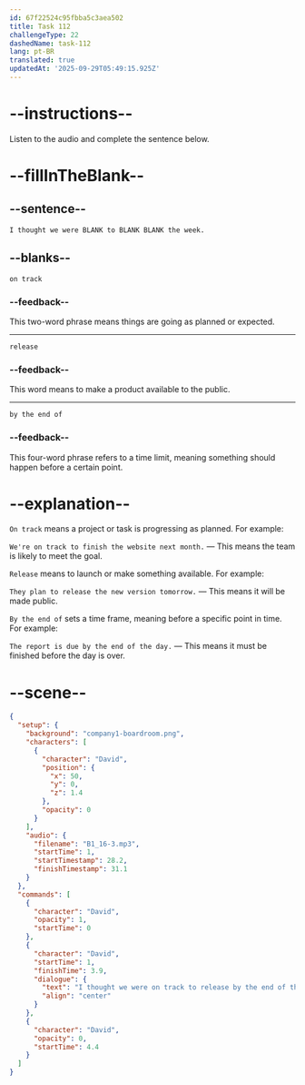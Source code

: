 ```yaml
---
id: 67f22524c95fbba5c3aea502
title: Task 112
challengeType: 22
dashedName: task-112
lang: pt-BR
translated: true
updatedAt: '2025-09-29T05:49:15.925Z'
---
```


<!-- (Audio) David: I thought we were on track to release by the end of the week. -->

# --instructions--

Listen to the audio and complete the sentence below.

# --fillInTheBlank--

## --sentence--

`I thought we were BLANK to BLANK BLANK the week.`

## --blanks--

`on track`

### --feedback--

This two-word phrase means things are going as planned or expected.

---

`release`

### --feedback--

This word means to make a product available to the public.

---

`by the end of`

### --feedback--

This four-word phrase refers to a time limit, meaning something should happen before a certain point.

# --explanation--

`On track` means a project or task is progressing as planned. For example:

`We're on track to finish the website next month.` — This means the team is likely to meet the goal.

`Release` means to launch or make something available. For example:

`They plan to release the new version tomorrow.` — This means it will be made public.

`By the end of` sets a time frame, meaning before a specific point in time. For example:

`The report is due by the end of the day.` — This means it must be finished before the day is over.

# --scene--

```json
{
  "setup": {
    "background": "company1-boardroom.png",
    "characters": [
      {
        "character": "David",
        "position": {
          "x": 50,
          "y": 0,
          "z": 1.4
        },
        "opacity": 0
      }
    ],
    "audio": {
      "filename": "B1_16-3.mp3",
      "startTime": 1,
      "startTimestamp": 28.2,
      "finishTimestamp": 31.1
    }
  },
  "commands": [
    {
      "character": "David",
      "opacity": 1,
      "startTime": 0
    },
    {
      "character": "David",
      "startTime": 1,
      "finishTime": 3.9,
      "dialogue": {
        "text": "I thought we were on track to release by the end of the week.",
        "align": "center"
      }
    },
    {
      "character": "David",
      "opacity": 0,
      "startTime": 4.4
    }
  ]
}
```

